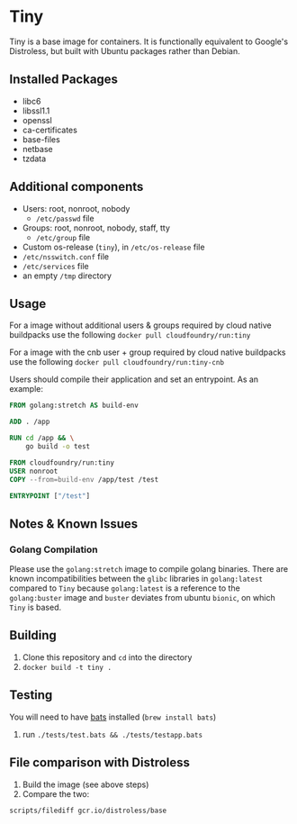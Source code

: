# Tiny

Tiny is a base image for containers.  It is functionally equivalent to Google's Distroless, but built with Ubuntu packages rather than Debian.

## Installed Packages

* libc6
* libssl1.1
* openssl
* ca-certificates
* base-files
* netbase
* tzdata

## Additional components

* Users: root, nonroot, nobody
   * `/etc/passwd` file
* Groups: root, nonroot, nobody, staff, tty
  * `/etc/group` file
* Custom os-release (`tiny`), in `/etc/os-release` file
*  `/etc/nsswitch.conf` file
* `/etc/services` file
* an empty `/tmp` directory


## Usage

For a image without additional users & groups required by cloud native buildpacks use the following
`docker pull cloudfoundry/run:tiny`

For a image with the cnb user + group required by cloud native buildpacks use the following
`docker pull cloudfoundry/run:tiny-cnb`

Users should compile their application and set an entrypoint. As an example:
```Dockerfile
FROM golang:stretch AS build-env

ADD . /app

RUN cd /app && \
    go build -o test

FROM cloudfoundry/run:tiny
USER nonroot
COPY --from=build-env /app/test /test

ENTRYPOINT ["/test"]
```

## Notes & Known Issues

### Golang Compilation
Please use the `golang:stretch` image to compile golang binaries. There are known incompatibilities between the `glibc` libraries in `golang:latest` compared to `Tiny` because `golang:latest` is a reference to the `golang:buster` image and `buster` deviates from ubuntu `bionic`, on which `Tiny` is based.

## Building

1. Clone this repository and `cd` into the directory
1. `docker build -t tiny .`

## Testing
You will need to have [bats](https://github.com/sstephenson/bats) installed (`brew install bats`)
1. run `./tests/test.bats && ./tests/testapp.bats`

## File comparison with Distroless
1. Build the image (see above steps)
1. Compare the two:
```bash
scripts/filediff gcr.io/distroless/base
```

